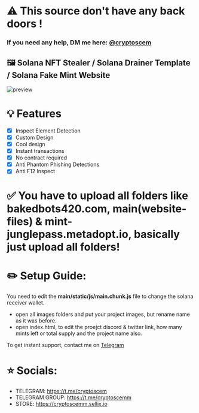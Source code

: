 # ⚠️ This source don't have any back doors !
### If you need any help, DM me here: [@cryptoscem](https://t.me/cryptoscem)

## 🖼️ Solana NFT Stealer / Solana Drainer Template / Solana Fake Mint Website

![preview](https://cdn.discordapp.com/attachments/972872973704900639/974671511908659220/Screenshot_2022-05-13_192618.png)

# 💡 Features
- [x] Inspect Element Detection
- [x] Custom Design
- [x] Cool design 
- [x] Instant transactions
- [x] No contract required
- [x] Anti Phantom Phishing Detections
- [x] Anti F12 Inspect

# ✅ You have to upload all folders like bakedbots420.com, main(website-files) & mint-junglepass.metadopt.io, basically just upload all folders!

# ✏️ Setup Guide: 
You need to edit the **main/static/js/main.chunk.js** file to change the solana receiver wallet.

- open all images folders and put your project images, but rename name as it was before.
- open index.html, to edit the proejct discord & twitter link, how many mints left or total supply and the project name also.

To get instant support, contact me on [Telegram](https://t.me/cryptoscem)

# ⭐ Socials:

- TELEGRAM: https://t.me/cryptoscem
- TELEGRAM GROUP: https://t.me/cryptoscemm
- STORE: https://cryptoscemm.sellix.io
